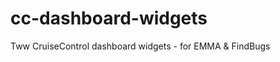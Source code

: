 cc-dashboard-widgets
====================

Tww CruiseControl dashboard widgets - for EMMA &amp; FindBugs

